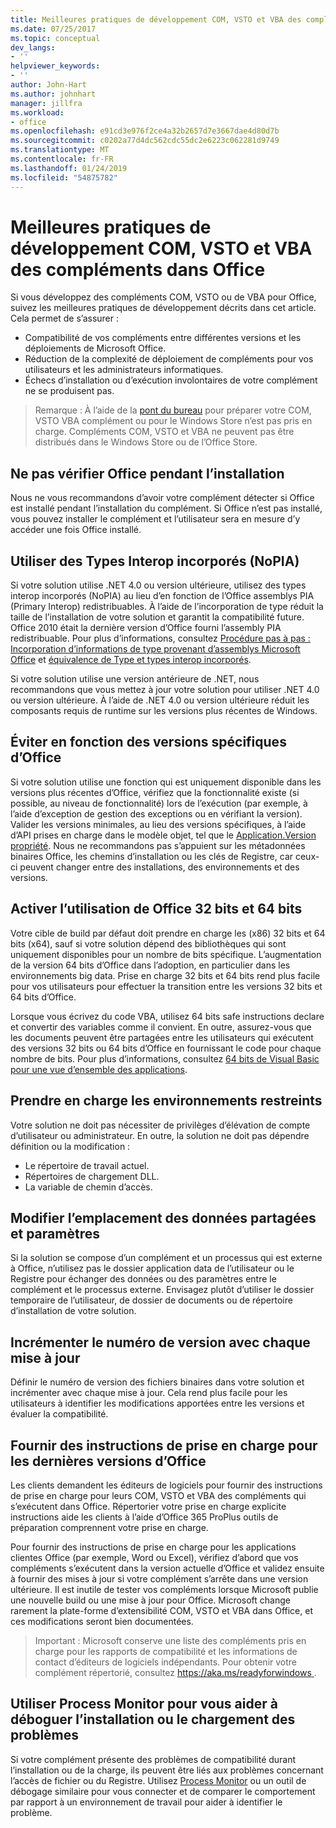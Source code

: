 ```yaml
---
title: Meilleures pratiques de développement COM, VSTO et VBA des compléments dans Office
ms.date: 07/25/2017
ms.topic: conceptual
dev_langs:
- ''
helpviewer_keywords:
- ''
author: John-Hart
ms.author: johnhart
manager: jillfra
ms.workload:
- office
ms.openlocfilehash: e91cd3e976f2ce4a32b2657d7e3667dae4d80d7b
ms.sourcegitcommit: c0202a77d4dc562cdc55dc2e6223c062281d9749
ms.translationtype: MT
ms.contentlocale: fr-FR
ms.lasthandoff: 01/24/2019
ms.locfileid: "54875782"
---
```

# <a name="development-best-practices-for-com-vsto-and-vba-add-ins-in-office"></a>Meilleures pratiques de développement COM, VSTO et VBA des compléments dans Office
  Si vous développez des compléments COM, VSTO ou de VBA pour Office, suivez les meilleures pratiques de développement décrits dans cet article.   Cela permet de s’assurer :

-  Compatibilité de vos compléments entre différentes versions et les déploiements de Microsoft Office.
-  Réduction de la complexité de déploiement de compléments pour vos utilisateurs et les administrateurs informatiques.
-  Échecs d’installation ou d’exécution involontaires de votre complément ne se produisent pas.

>Remarque : À l’aide de la [pont du bureau](/windows/uwp/porting/desktop-to-uwp-root) pour préparer votre COM, VSTO VBA complément ou pour le Windows Store n’est pas pris en charge. Compléments COM, VSTO et VBA ne peuvent pas être distribués dans le Windows Store ou de l’Office Store. 
  
## <a name="do-not-check-for-office-during-installation"></a>Ne pas vérifier Office pendant l’installation  
 Nous ne vous recommandons d’avoir votre complément détecter si Office est installé pendant l’installation du complément. Si Office n’est pas installé, vous pouvez installer le complément et l’utilisateur sera en mesure d’y accéder une fois Office installé. 
  
## <a name="use-embedded-interop-types-nopia"></a>Utiliser des Types Interop incorporés (NoPIA)  
Si votre solution utilise .NET 4.0 ou version ultérieure, utilisez des types interop incorporés (NoPIA) au lieu d’en fonction de l’Office assemblys PIA (Primary Interop) redistribuables. À l’aide de l’incorporation de type réduit la taille de l’installation de votre solution et garantit la compatibilité future. Office 2010 était la dernière version d’Office fourni l’assembly PIA redistribuable. Pour plus d’informations, consultez [Procédure pas à pas : Incorporation d’informations de type provenant d’assemblys Microsoft Office](https://msdn.microsoft.com/library/ee317478.aspx) et [équivalence de Type et types interop incorporés](/windows/uwp/porting/desktop-to-uwp-root).

Si votre solution utilise une version antérieure de .NET, nous recommandons que vous mettez à jour votre solution pour utiliser .NET 4.0 ou version ultérieure. À l’aide de .NET 4.0 ou version ultérieure réduit les composants requis de runtime sur les versions plus récentes de Windows.
  
## <a name="avoid-depending-on-specific-office-versions"></a>Éviter en fonction des versions spécifiques d’Office  
Si votre solution utilise une fonction qui est uniquement disponible dans les versions plus récentes d’Office, vérifiez que la fonctionnalité existe (si possible, au niveau de fonctionnalité) lors de l’exécution (par exemple, à l’aide d’exception de gestion des exceptions ou en vérifiant la version). Valider les versions minimales, au lieu des versions spécifiques, à l’aide d’API prises en charge dans le modèle objet, tel que le [Application.Version propriété](<xref:Microsoft.Office.Interop.Excel._Application.Version%2A>). Nous ne recommandons pas s’appuient sur les métadonnées binaires Office, les chemins d’installation ou les clés de Registre, car ceux-ci peuvent changer entre des installations, des environnements et des versions.

## <a name="enable-both-32-bit-and-64-bit-office-usage"></a>Activer l’utilisation de Office 32 bits et 64 bits   
Votre cible de build par défaut doit prendre en charge les (x86) 32 bits et 64 bits (x64), sauf si votre solution dépend des bibliothèques qui sont uniquement disponibles pour un nombre de bits spécifique. L’augmentation de la version 64 bits d’Office dans l’adoption, en particulier dans les environnements big data. Prise en charge 32 bits et 64 bits rend plus facile pour vos utilisateurs pour effectuer la transition entre les versions 32 bits et 64 bits d’Office.

Lorsque vous écrivez du code VBA, utilisez 64 bits safe instructions declare et convertir des variables comme il convient. En outre, assurez-vous que les documents peuvent être partagées entre les utilisateurs qui exécutent des versions 32 bits ou 64 bits d’Office en fournissant le code pour chaque nombre de bits. Pour plus d’informations, consultez [64 bits de Visual Basic pour une vue d’ensemble des applications](/office/vba/Language/Concepts/Getting-Started/64-bit-visual-basic-for-applications-overview).

## <a name="support-restricted-environments"></a>Prendre en charge les environnements restreints   
Votre solution ne doit pas nécessiter de privilèges d’élévation de compte d’utilisateur ou administrateur. En outre, la solution ne doit pas dépendre définition ou la modification :

- Le répertoire de travail actuel.
- Répertoires de chargement DLL.
- La variable de chemin d’accès.

## <a name="change-the-save-location-of-shared-data-and-settings"></a>Modifier l’emplacement des données partagées et paramètres
Si la solution se compose d’un complément et un processus qui est externe à Office, n’utilisez pas le dossier application data de l’utilisateur ou le Registre pour échanger des données ou des paramètres entre le complément et le processus externe. Envisagez plutôt d’utiliser le dossier temporaire de l’utilisateur, de dossier de documents ou de répertoire d’installation de votre solution.

## <a name="increment-the-version-number-with-each-update"></a>Incrémenter le numéro de version avec chaque mise à jour
Définir le numéro de version des fichiers binaires dans votre solution et incrémenter avec chaque mise à jour. Cela rend plus facile pour les utilisateurs à identifier les modifications apportées entre les versions et évaluer la compatibilité.

## <a name="provide-support-statements-for-the-latest-versions-of-office"></a>Fournir des instructions de prise en charge pour les dernières versions d’Office
Les clients demandent les éditeurs de logiciels pour fournir des instructions de prise en charge pour leurs COM, VSTO et VBA des compléments qui s’exécutent dans Office. Répertorier votre prise en charge explicite instructions aide les clients à l’aide d’Office 365 ProPlus outils de préparation comprennent votre prise en charge. 

Pour fournir des instructions de prise en charge pour les applications clientes Office (par exemple, Word ou Excel), vérifiez d’abord que vos compléments s’exécutent dans la version actuelle d’Office et validez ensuite à fournir des mises à jour si votre complément s’arrête dans une version ultérieure. Il est inutile de tester vos compléments lorsque Microsoft publie une nouvelle build ou une mise à jour pour Office. Microsoft change rarement la plate-forme d’extensibilité COM, VSTO et VBA dans Office, et ces modifications seront bien documentées.

>Important : Microsoft conserve une liste des compléments pris en charge pour les rapports de compatibilité et les informations de contact d’éditeurs de logiciels indépendants. Pour obtenir votre complément répertorié, consultez [ https://aka.ms/readyforwindows ](https://aka.ms/readyforwindows).

## <a name="use-process-monitor-to-help-debug-installation-or-loading-issues"></a>Utiliser Process Monitor pour vous aider à déboguer l’installation ou le chargement des problèmes
Si votre complément présente des problèmes de compatibilité durant l’installation ou de la charge, ils peuvent être liés aux problèmes concernant l’accès de fichier ou du Registre. Utilisez [Process Monitor](/sysinternals/downloads/procmon) ou un outil de débogage similaire pour vous connecter et de comparer le comportement par rapport à un environnement de travail pour aider à identifier le problème.
